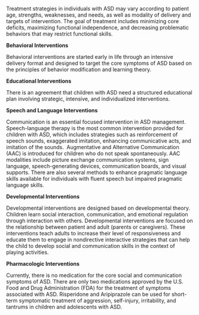 Treatment strategies in individuals with ASD may vary according to patient age, strengths, weaknesses, and needs, as well as modality of delivery and targets of intervention. The goal of treatment includes minimizing core deficits, maximizing functional independence, and decreasing problematic behaviors that may restrict functional skills.

**Behavioral Interventions**

Behavioral interventions are started early in life through an intensive delivery format and designed to target the core symptoms of ASD based on the principles of behavior modification and learning theory.

**Educational Interventions**

There is an agreement that children with ASD need a structured educational plan involving strategic, intensive, and individualized interventions.

**Speech and Language Interventions**

Communication is an essential focused intervention in ASD management. Speech-language therapy is the most common intervention provided for children with ASD, which includes strategies such as reinforcement of speech sounds, exaggerated imitation, enhancing communicative acts, and imitation of the sounds.  Augmentative and Alternative Communication (AAC) is introduced for children who do not speak spontaneously. AAC modalities include picture exchange communication systems, sign language, speech-generating devices, communication boards, and visual supports. There are also several methods to enhance pragmatic language skills available for individuals with fluent speech but impaired pragmatic language skills.

**Developmental Interventions**

Developmental interventions are designed based on developmental theory. Children learn social interaction, communication, and emotional regulation through interaction with others. Developmental interventions are focused on the relationship between patient and adult (parents or caregivers). These interventions teach adults to increase their level of responsiveness and educate them to engage in nondirective interactive strategies that can help the child to develop social and communication skills in the context of playing activities.

**Pharmacologic Interventions**

Currently, there is no medication for the core social and communication symptoms of ASD. There are only two medications approved by the U.S. Food and Drug Administration (FDA) for the treatment of symptoms associated with ASD. Risperidone and Aripiprazole can be used for short-term symptomatic treatment of aggression, self-injury, irritability, and tantrums in children and adolescents with ASD.